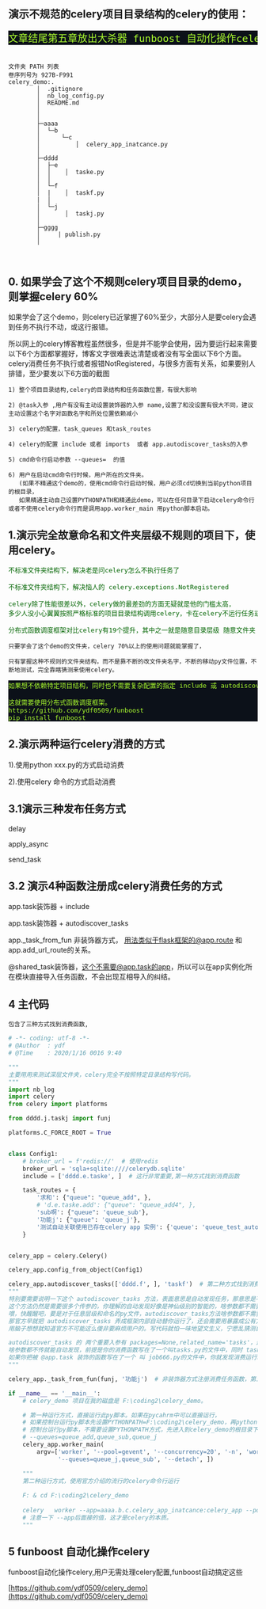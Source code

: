 ## 演示不规范的celery项目目录结构的celery的使用：

<pre style="color: greenyellow;background-color: #0c1119; font-size: x-large;">
文章结尾第五章放出大杀器 funboost 自动化操作celery demo例子
</pre>



```

文件夹 PATH 列表
卷序列号为 927B-F991
celery_demo:.
        │  .gitignore
        │  nb_log_config.py
        │  README.md
        │  
        │          
        ├─aaaa
        │  └─b
        │      └─c
        │          │  celery_app_inatcance.py
        │                  
        ├─dddd
        │  ├─e
        │  │    │  taske.py
        │  │          
        │  └─f
        │  |    │  taskf.py
        |  │            
        │  └─j
        │       │  taskj.py
        │              
        ├─gggg
        │     | publish.py
        │      

        
```

## 0. 如果学会了这个不规则celery项目目录的demo，则掌握celery 60%

如果学会了这个demo，则celery已近掌握了60%至少，大部分人是要celery会遇到任务不执行不动，或这行报错。

所以网上的celery博客教程虽然很多，但是并不能学会使用，因为要运行起来需要以下6个方面都掌握好，博客文字很难表达清楚或者没有写全面以下6个方面。
celery消费任务不执行或者报错NotRegistered，与很多方面有关系，如果要别人排错，至少要发以下6方面的截图


```
1) 整个项目目录结构,celery的目录结构和任务函数位置，有很大影响
   
2) @task入参 ,用户有没有主动设置装饰器的入参 name,设置了和没设置有很大不同，建议主动设置这个名字对函数名字和所处位置依赖减小
   
3) celery的配置，task_queues 和task_routes 

4) celery的配置 include 或者 imports  或者 app.autodiscover_tasks的入参

5) cmd命令行启动参数 --queues=  的值
   
6) 用户在启动cmd命令行时候，用户所在的文件夹。
   (如果不精通这个demo的，使用cmd命令行启动时候，用户必须cd切换到当前python项目的根目录，
   如果精通主动自己设置PYTHONPATH和精通此demo，可以在任何目录下启动celery命令行或者不使用celery命令行而是调用app.worker_main 用python脚本启动。
```

## 1.演示完全故意命名和文件夹层级不规则的项目下，使用celery。

<pre style="color: #006400;font-size: medium">
不标准文件夹结构下，解决老是问celery怎么不执行任务了

不标准文件夹结构下，解决恼人的 celery.exceptions.NotRegistered

celery除了性能很差以外，celery做的最差劲的方面无疑就是他的门槛太高，
多少人没小心翼翼按照严格标准的项目目录结构调用celery，卡在celery不运行任务或者报错NotRegistered在第一步就劝退了。

分布式函数调度框架对比celery有19个提升，其中之一就是随意目录层级 随意文件夹 文件命名。
</pre>

```
只要学会了这个demo的文件夹，celery 70%以上的使用问题就能掌握了，

只有掌握这种不规则的文件夹结构，而不是靠不断的改文件夹名字，不断的移动py文件位置，不断地测试，完全靠瞎猜测来使用celery。

```

<pre style="color: greenyellow;background-color: #0c1119; font-size: medium;">
如果想不依赖特定项目结构，同时也不需要复杂配置的指定 include 或 autodiscover_tasks ，怎么玩转分布式任务调度呢，

这就需要使用分布式函数调度框架。 
https://github.com/ydf0509/funboost
pip install funboost 
</pre>

## 2.演示两种运行celery消费的方式

1).使用python xxx.py的方式启动消费

2).使用celery 命令的方式启动消费

## 3.1演示三种发布任务方式

delay

apply_async

send_task

## 3.2 演示4种函数注册成celery消费任务的方式

app.task装饰器 + include

app.task装饰器 + autodiscover_tasks

app._task_from_fun 非装饰器方式， 用法类似于flask框架的@app.route 和app.add_url_route的关系。

@shared_task装饰器，这个不需要@app.task的app，所以可以在app实例化所在模块直接导入任务函数，不会出现互相导入的纠结。

## 4 主代码

```
包含了三种方式找到消费函数,
```

```python
# -*- coding: utf-8 -*-
# @Author  : ydf
# @Time    : 2020/1/16 0016 9:40

"""
主要用用来测试深层文件夹，celery完全不按照特定目录结构写代码。
"""
import nb_log
import celery
from celery import platforms

from dddd.j.taskj import funj

platforms.C_FORCE_ROOT = True


class Config1:
    # broker_url = f'redis://'  # 使用redis
    broker_url = 'sqla+sqlite:////celerydb.sqlite'
    include = ['dddd.e.taske', ]  # 这行非常重要,第一种方式找到消费函数

    task_routes = {
        '求和': {"queue": "queue_add", },
        # 'd.e.taske.add': {"queue": "queue_add4", },
        'sub啊': {"queue": 'queue_sub'},
        '功能j': {"queue": 'queue_j'},
        '测试自动关联使用已存在celery app 实例': {'queue': 'queue_test_auto_share_celeryapp'}
    }


celery_app = celery.Celery()

celery_app.config_from_object(Config1)

celery_app.autodiscover_tasks(['dddd.f', ], 'taskf')  # 第二种方式找到消费函数。
"""
特别要需要说明一下这个 autodiscover_tasks 方法，表面意思是自动发现任务，那意思是不是这很流弊，暴击第一种配置include的用法呢，
这个方法仍然是需要很多个传参的，你理解的自动发现好像是神仙级别的智能的，啥参数都不需要传，自动就能发现任务。
喂，快醒醒吧，要是对于任意层级和命名的py文件，autodiscover_tasks方法啥参数都不需要传，就能自动发现，
那官方早就把 autodiscover_tasks 弄成框架内部自动替你运行了，还会需要用暴露成公有方法需要户去手动调用吗,
用脑子想想就知道官方不可能这么傻非要麻烦用户的。写代码就怕一味地望文生义，宁愿乱猜测自己瞎意淫，也不愿意跳转到源码面稍微看看入参有哪些。

autodiscover_tasks 的 两个重要入参有 packages=None,related_name='tasks'，这两个入参有默认值，
啥参数都不传就能自动发现，前提是你的消费函数写在了一个叫tasks.py的文件中，同时 tasks.py和celery的app实例是在同一个文件夹层级里面。
如果你把被 @app.task 装饰的函数写在了一个 叫 job666.py的文件中，你就发现消费运行时候，报错 celery.exceptions.NotRegistered
"""

celery_app._task_from_fun(funj, '功能j')  # 非装饰器方式注册消费任务函数，第三种方式找到消费函数

if __name__ == '__main__':
    # celery_demo 项目在我的磁盘是 F:\coding2\celery_demo。

    # 第一种运行方式，直接运行此py脚本。如果在pycahrm中可以直接运行，
    # 如果控制台运行py脚本先设置PYTHONPATH=F:\coding2\celery_demo，再python celery_app_inatcance.py 运行。
    # 控制台运行py脚本，不需要设置PYTHONPATH方式，先进入到celery_demo的根目录下，再python -m aaaa.b.c.celery_app_inatcance
    # --queues=queue_add,queue_sub,queue_j
    celery_app.worker_main(
        argv=['worker', '--pool=gevent', '--concurrency=20', '-n', 'worker1@%h', '--loglevel=debug',
              '--queues=queue_j,queue_sub', '--detach', ])

    """
    第二种运行方式，使用官方介绍的流行的celery命令行运行
    
    F: & cd F:\coding2\celery_demo 
    
    celery   worker --app=aaaa.b.c.celery_app_inatcance:celery_app --pool=gevent --concurrency=5  --queues=queue_add,queue_sub
    # 注意一下 --app后面接的值，这才是celery的本质。
    """

```


## 5 funboost 自动化操作celery

funboost自动化操作celery,用户无需处理celery配置,funboost自动搞定这些

[https://github.com/ydf0509/celery_demo](https://github.com/ydf0509/celery_demo)